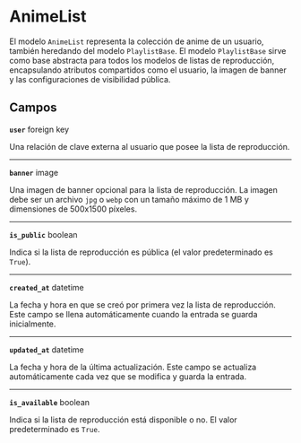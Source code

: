 # AnimeList <Badge type="danger" text="model" />

El modelo `AnimeList` representa la colección de anime de un usuario, también heredando del modelo `PlaylistBase`. El modelo `PlaylistBase` sirve como base abstracta para todos los modelos de listas de reproducción, encapsulando atributos compartidos como el usuario, la imagen de banner y las configuraciones de visibilidad pública.

## Campos

**`user`** foreign key

Una relación de clave externa al usuario que posee la lista de reproducción.

---

**`banner`** image

Una imagen de banner opcional para la lista de reproducción. La imagen debe ser un archivo `jpg` o `webp` con un tamaño máximo de 1 MB y dimensiones de 500x1500 píxeles.

---

**`is_public`** boolean

Indica si la lista de reproducción es pública (el valor predeterminado es `True`).

---

**`created_at`** datetime

La fecha y hora en que se creó por primera vez la lista de reproducción. Este campo se llena automáticamente cuando la entrada se guarda inicialmente.

---

**`updated_at`** datetime

La fecha y hora de la última actualización. Este campo se actualiza automáticamente cada vez que se modifica y guarda la entrada.

---

**`is_available`** boolean

Indica si la lista de reproducción está disponible o no. El valor predeterminado es `True`.

